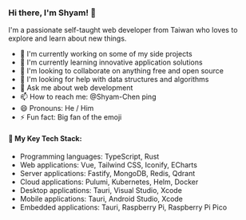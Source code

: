 ### Hi there, I'm Shyam! 👋

I'm a passionate self-taught web developer from Taiwan who loves to explore and learn about new things.

- 🔭 I'm currently working on some of my side projects
- 🌱 I'm currently learning innovative application solutions
- 👯 I'm looking to collaborate on anything free and open source
- 🤝 I'm looking for help with data structures and algorithms
- 💬 Ask me about web development
- 📫 How to reach me: @Shyam-Chen ping
- 😄 Pronouns: He / Him
- ⚡ Fun fact: Big fan of the emoji

#### 🚀 My Key Tech Stack:

- Programming languages: TypeScript, Rust
- Web applications: Vue, Tailwind CSS, Iconify, ECharts
- Server applications: Fastify, MongoDB, Redis, Qdrant
- Cloud applications: Pulumi, Kubernetes, Helm, Docker
- Desktop applications: Tauri, Visual Studio, Xcode
- Mobile applications: Tauri, Android Studio, Xcode
- Embedded applications: Tauri, Raspberry Pi, Raspberry Pi Pico
